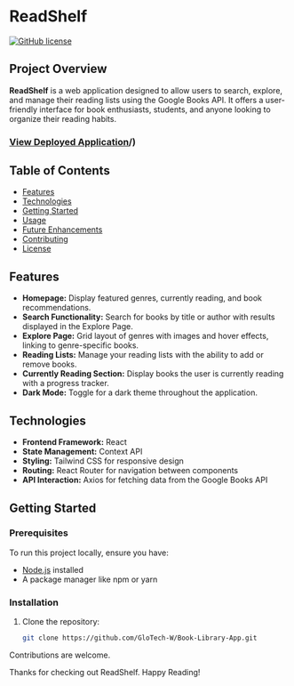 # ReadShelf

[![GitHub license](https://img.shields.io/badge/license-MIT-blue.svg)](LICENSE)

## Project Overview

**ReadShelf** is a web application designed to allow users to search, explore, and manage their reading lists using the Google Books API. It offers a user-friendly interface for book enthusiasts, students, and anyone looking to organize their reading habits.

### [View Deployed Application](https://book-library-app-ydty-louyhsxwu-glotech-ws-projects.vercel.app)/)

## Table of Contents

- [Features](#features)
- [Technologies](#technologies)
- [Getting Started](#getting-started)
- [Usage](#usage)
- [Future Enhancements](#future-enhancements)
- [Contributing](#contributing)
- [License](#license)

## Features

- **Homepage:** Display featured genres, currently reading, and book recommendations.
- **Search Functionality:** Search for books by title or author with results displayed in the Explore Page.
- **Explore Page:** Grid layout of genres with images and hover effects, linking to genre-specific books.
- **Reading Lists:** Manage your reading lists with the ability to add or remove books.
- **Currently Reading Section:** Display books the user is currently reading with a progress tracker.
- **Dark Mode:** Toggle for a dark theme throughout the application.

## Technologies

- **Frontend Framework:** React
- **State Management:** Context API
- **Styling:** Tailwind CSS for responsive design
- **Routing:** React Router for navigation between components
- **API Interaction:** Axios for fetching data from the Google Books API

## Getting Started

### Prerequisites

To run this project locally, ensure you have:

- [Node.js](https://nodejs.org/) installed
- A package manager like npm or yarn

### Installation

1. Clone the repository:

   ```bash
   git clone https://github.com/GloTech-W/Book-Library-App.git

Contributions are welcome.

Thanks for checking out ReadShelf. Happy Reading!
